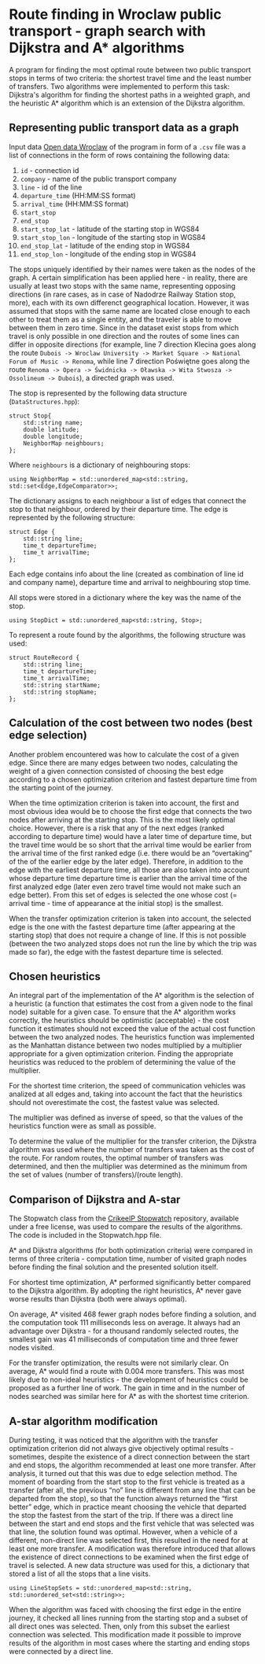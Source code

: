 # Route finding in Wroclaw public transport - graph search with Dijkstra and A* algorithms

A program for finding the most optimal route between two public transport stops in terms of two criteria: the shortest travel time and the least number of transfers. Two algorithms were implemented to perform this task: Dijkstra's algorithm for finding the shortest paths in a weighted graph, and the heuristic A* algorithm which is an extension of the Dijkstra algorithm. 

## Representing public transport data as a graph

Input data [Open data Wroclaw](https://opendata.cui.wroclaw.pl/dataset/rozkladjazdytransportupublicznegoplik_data) of the program in form of a `.csv` file was a list of connections in the form of rows containing the following data:

1. `id` - connection id
1. `company` - name of the public transport company
1. `line` - id of the line
1. `departure_time` (HH:MM:SS format)
1. `arrival_time` (HH:MM:SS format)
1. `start_stop`
1. `end_stop`
1. `start_stop_lat` - latitude of the starting stop in WGS84  
1. `start_stop_lon` - longitude of the starting stop in WGS84
1. `end_stop_lat` - latitude of the ending stop in WGS84
1. `end_stop_lon` - longitude of the ending stop in WGS84

The stops uniquely identified by their names were taken as the nodes of the graph. A certain simplification has been applied here - in reality, there are usually at least two stops with the same name, representing opposing directions (in rare cases, as in case of Nadodrze Railway Station stop, more), each with its own differenct geographical location. However, it was assumed that stops with the same name are located close enough to each other to treat them as a single entity, and the traveler is able to move between them in zero time. Since in the dataset exist stops from which travel is only possible in one direction and the routes of some lines can differ in opposite directions (for example, line 7 direction Klecina goes along the route `Dubois -> Wroclaw University -> Market Square -> National Forum of Music -> Renoma`, while line 7 direction Poświętne goes along the route `Renoma -> Opera -> Świdnicka -> Oławska -> Wita Stwosza -> Ossolineum -> Dubois`), a directed graph was used.

The stop is represented by the following data structure (`DataStructures.hpp`): 

```
struct Stop{
    std::string name;
    double latitude;
    double longitude;
    NeighborMap neighbours;
};
```

Where `neighbours` is a dictionary of neighbouring stops:

```
using NeighborMap = std::unordered_map<std::string, std::set<Edge,EdgeComparator>>;
```

The dictionary assigns to each neighbour a list of edges that connect the stop to that neighbour, ordered by their departure time. The edge is represented by the following structure:

```
struct Edge {
    std::string line;
    time_t departureTime;
    time_t arrivalTime;
};
```

Each edge contains info about the line (created as combination of line id and company name), departure time and arrival to neighbouring stop time.

All stops were stored in a dictionary where the key was the name of the stop. 

```
using StopDict = std::unordered_map<std::string, Stop>;
```

To represent a route found by the algorithms, the following structure was used:

```
struct RouteRecord { 
    std::string line; 
    time_t departureTime; 
    time_t arrivalTime; 
    std::string startName; 
    std::string stopName; 
}; 
```

## Calculation of the cost between two nodes (best edge selection) 

Another problem encountered was how to calculate the cost of a given edge. Since there are many edges between two nodes, calculating the weight of a given connection consisted of choosing the best edge according to a chosen optimization criterion and fastest departure time from the starting point of the journey.

When the time optimization criterion is taken into account, the first and most obvious idea would be to choose the first edge that connects the two nodes after arriving at the starting stop. This is the most likely optimal choice. However, there is a risk that any of the next edges (ranked according to departure time) would have a later time of departure time, but the travel time would be so short that the arrival time would be earlier from the arrival time of the first ranked edge (i.e. there would be an “overtaking” of the of the earlier edge by the later edge). Therefore, in addition to the edge with the earliest departure time, all those are also taken into account whose departure time departure time is earlier than the arrival time of the first analyzed edge (later even zero travel time would not make such an edge better). From this set of edges is selected the one whose cost (= arrival time - time of appearance at the initial stop) is the smallest.

When the transfer optimization criterion is taken into account, the selected edge is the one with the fastest departure time (after appearing at the starting stop) that does not require a change of line. If this is not possible (between the two analyzed stops does not run the line by which the trip was made so far), the edge with the fastest departure time is selected.

## Chosen heuristics

An integral part of the implementation of the A* algorithm is the selection of a heuristic (a function that estimates the cost from a given node to the final node) suitable for a given case. To ensure that the A* algorithm works correctly, the heuristics should be optimistic (acceptable) - the cost function it estimates should not exceed the value of the actual cost function between the two analyzed nodes. The heuristics function was implemented as the Manhattan distance between two nodes multiplied by a multiplier appropriate for a given optimization criterion. Finding the appropriate heuristics was reduced to the problem of determining the value of the multiplier.

For the shortest time criterion, the speed of communication vehicles was analized at all edges and, taking into account the fact that the heuristics should not overestimate the cost, the fastest value was selected.

The multiplier was defined as inverse of speed, so that the values of the heuristics function were as small as possible.

To determine the value of the multiplier for the transfer criterion, the Dijkstra algorithm was used where the number of transfers was taken as the cost of the route. For random routes, the optimal number of transfers was determined, and then the multiplier was determined as the minimum from the set of values (number of transfers)/(route length).

## Comparison of Dijkstra and A-star

The Stopwatch class from the [CrikeeIP Stopwatch](https://github.com/CrikeeIP/Stopwatch) repository, available under a free license, was used to compare the results of the algorithms. The code is included in the Stopwatch.hpp file. 

A* and Dijkstra algorithms (for both optimization criteria) were compared in terms of three criteria - computation time, number of visited graph nodes before finding the final solution and the presented solution itself. 

For shortest time optimization, A* performed significantly better compared to the Dijkstra algorithm. By adopting the right heuristics, A* never gave worse results than Dijkstra (both were always optimal).

On average, A* visited 468 fewer graph nodes before finding a solution, and the computation took 111 milliseconds less on average. It always had an advantage over Dijkstra - for a thousand randomly selected routes, the smallest gain was 41 milliseconds of computation time and three fewer nodes visited. 

For the transfer optimization, the results were not similarly clear. On average, A* would find a route with 0.004 more transfers. This was most likely due to non-ideal heuristics - the development of heuristics could be proposed as a further line of work. The gain in time and in the number of nodes searched was similar here for A* as with the shortest time criterion.

## A-star algorithm modification

During testing, it was noticed that the algorithm with the transfer optimization criterion did not always give objectively optimal results - sometimes, despite the existence of a direct connection between the start and end stops, the algorithm recommended at least one more transfer. After analysis, it turned out that this was due to edge selection method. 
The moment of boarding from the start stop to the first vehicle is treated as a transfer (after all, the previous “no” line is different from any line that can be departed from the stop), so that the function always returned the “first better” edge, which in practice meant choosing the vehicle that departed the stop the fastest from the start of the trip. 
If there was a direct line between the start and end stops and the first vehicle that was selected was that line, the solution found was optimal. However, when a vehicle of a different, non-direct line was selected first, this resulted in the need for at least one more transfer. A modification was therefore introduced that allows the existence of direct connections to be examined when the first edge of travel is selected. A new data structure was used for this, a dictionary that stored a list of all the stops that a line visits.

```
using LineStopSets = std::unordered_map<std::string, std::unordered_set<std::string>>;
```

When the algorithm was faced with choosing the first edge in the entire journey, it checked all lines running from the starting stop and a subset of all direct ones was selected. Then, only from this subset the earliest connection was selected. This modification made it possible to improve results of the algorithm in most cases where the starting and ending stops were connected by a direct line.
